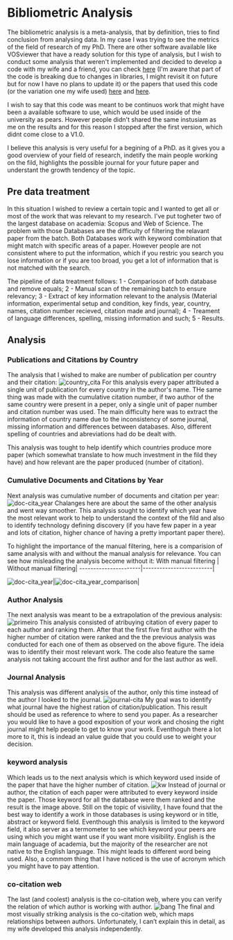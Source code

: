 # Bibliometric Analysis

The bibliometric analysis is a meta-analysis, that by definition, tries to find conclusion from analysing data. In my case I was trying to see the metrics of the field of research of my PhD. There are other software available like VOSviewer that have a ready solution for this type of analysis, but I wish to conduct some analysis that weren't implemented and decided to develop a code with my wife and a friend, you can check [here](https://rubensctoledo.github.io/CV/Codes_examples/Bib_git.ipynb) (I'm aware that part of the code is breaking due to changes in libraries, I might revisit it on future but for now I have no plans to update it) or the papers that used this code (or the variation one my wife used) [here](https://www.mdpi.com/1996-1073/16/9/3623) and [here](https://journals.sagepub.com/doi/abs/10.1177/14644207241240048).

I wish to say that this code was meant to be continuos work that might have been a available software to use, which would be used inside of the university as pears. However people didn't shared the same instusiam as me on the results and for this reason I stopped after the first version, which didnt come close to a V1.0.

I believe this analysis is very useful for a begining of a PhD. as it gives you a good overview of your field of research, indetify the main people working on the fild, highlights the possible journal for your future paper and understant the growth tendency of the topic.

## Pre data treatment

In this situation I wished to review a certain topic and I wanted to get all or most of the work that was relevant to my research.  I've put togheter two of the largest database on academia: Scopus and Web of Science. The problem with those Databases are the difficulty of filtering the relavant paper from the batch. Both Databases work with keyword combination that might match with specific areas of a paper. However people are not consistent where to put the information, which if you restric you search you lose information or if you are too broad, you get a lot of information that is not matched with the search. 

The pipeline of data treatment follows:
1 - Comparioson of both database and remove equals;
2 - Manual scan of the remaining batch to ensure relevancy;
3 - Extract of key information relevant to the analysis (Material information, experimental setup and condition, key finds, year, country, names, citation number recieved, citation made and journal);
4 - Treament of language differences, spelling, missing information and such;
5 - Results.

## Analysis

### Publications and Citations by Country
The analysis that I wished to make are number of publication per country and their citation:
![country_cita](https://github.com/user-attachments/assets/3ce0a25d-1c03-472f-b299-55bb5f385cf5)
For this analysis every paper attributed a single unit of publication for every country in the author's name. THe same thing was made with the cumulative citation number, if two author of the same country were present in a peper, only a single unit of paper number and citation number was used.
The main difficulty here was to extract the information of country name due to the inconsistency of some journal, missing information and differences between databases. Also, different spelling of countries and abreviations had do be dealt with.

This analysis was tought to help identify which countries produce more paper (which somewhat translate to how much investment in the fild they have) and how relevant are the paper produced (number of citation).

### Cumulative Documents and Citations by Year

Next analysis was cumulative number of documents and citation per year:
![doc-cita_year](https://github.com/user-attachments/assets/28da4c83-528d-4394-963a-1732da602020)
Chalanges here are about the same of the other analysis and went way smoother. This analysis sought to identify which year have the most relevant work to help to understand the context of the fild and also to identify technology defining discovery (if you have few paper in a year and lots of citation, higher chance of having a pretty important paper there).

To highlight the importance of the manual filtering, here is a comparision of same analysis with and without the manual analysis for relevance. You can see how misleading the analysis become without it:
With manual filtering | Without manual filtering|
----------------------|-------------------------|

![doc-cita_year](https://github.com/user-attachments/assets/28da4c83-528d-4394-963a-1732da602020)|![doc-cita_year_comparison](https://github.com/user-attachments/assets/97b23663-fe30-4bde-8996-d0654dba63af)|

### Author Analysis
The next analysis was meant to be a extrapolation of the previous analysis:
![primeiro](https://github.com/user-attachments/assets/f53c1d07-7acb-4087-a099-9ed8090e8dae)
This analysis consisted of atribuying citation of every paper to each author and ranking them. After that the first five first author with the higher number of citation were ranked and the the previous analysis was conducted for each one of them as observed on the above figure. The ideia was to identify their most relevant work. The code also feature the same analysis not taking account the first author and for the last author as well.

### Journal Analysis
This analysis was different analysis of the author, only this time instead of the author I looked to the journal.
![journal-cita](https://github.com/user-attachments/assets/4388ef7c-1523-4a0b-a21a-5eb966161f99)
My goal was to identify what journal have the highest ration of citation/publication. This result should be used as reference to where to send you paper. As a researcher you would like to have a good exposition of your work and chosing the right journal might help people to get to know your work. Eventhoguh there a lot more to it, this is indead an value guide that you could use to weight your decision.

### keyword analysis
Which leads us to the next analysis which is which keyword used inside of the paper that have the higher number of citation.
![kw](https://github.com/user-attachments/assets/5b7d9ae8-5b1b-45c1-a8d4-02ac5904feab)
Instead of journal or author, the citation of each paper were attributed to every keyword inside the paper. Those keyword for all the database were them ranked and the result is the image above. Still on the topic of visivility, I have found that the best way to identify a work in those databases is using keyword or in title, abstract or keyword field. Eventhough this analysis is limited to the keyword field, it also server as a termometer to see which keyword your peers are using which you might want use if you want more visibility.
English is the main language of academia, but the majority of the researcher are not native to the English language. This might leads to different word being used. Also, a commom thing that I have noticed is the use of acronym which you might have to pay attention.

### co-citation web

The last (and coolest) analysis is the co-citation web, where you can verify the relation of which author is working with author.
![bang](https://github.com/user-attachments/assets/8d2b6946-2f98-482a-a40a-f3400fe62a94)
The final and most visually striking analysis is the co-citation web, which maps relationships between authors. Unfortunately, I can’t explain this in detail, as my wife developed this analysis independently.


